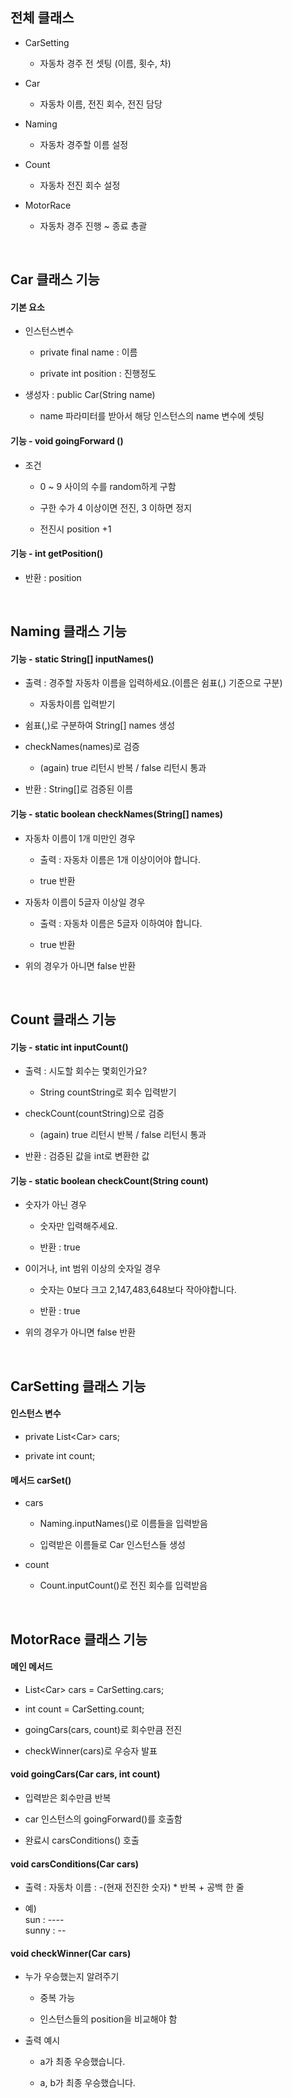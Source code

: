 ## 전체 클래스

- CarSetting

  - 자동차 경주 전 셋팅 (이름, 횟수, 차)

- Car

  - 자동차 이름, 전진 회수, 전진 담당

- Naming

  - 자동차 경주할 이름 설정

- Count

  - 자동차 전진 회수 설정

- MotorRace

  - 자동차 경주 진행 ~ 종료 총괄

<br>

## Car 클래스 기능

#### 기본 요소

- 인스턴스변수 

  - private final name : 이름
    
  - private int position : 진행정도

- 생성자 : public Car(String name)

  - name 파라미터를 받아서 해당 인스턴스의 name 변수에 셋팅
  
#### 기능 - void goingForward ()

- 조건

  - 0 ~ 9 사이의 수를 random하게 구함
  
  - 구한 수가 4 이상이면 전진, 3 이하면 정지

  - 전진시 position +1

#### 기능 - int getPosition()

- 반환 : position

<br>

## Naming 클래스 기능

#### 기능 - static String[] inputNames()

- 출력 : 경주할 자동차 이름을 입력하세요.(이름은 쉼표(,) 기준으로 구분)

  - 자동차이름 입력받기
  
- 쉼표(,)로 구분하여 String[] names 생성

- checkNames(names)로 검증

  - (again) true 리턴시 반복 / false 리턴시 통과

- 반환 : String[]로 검증된 이름

#### 기능 - static boolean checkNames(String[] names)

- 자동차 이름이 1개 미만인 경우

  - 출력 : 자동차 이름은 1개 이상이어야 합니다.
  
  - true 반환

- 자동차 이름이 5글자 이상일 경우 

  - 출력 : 자동차 이름은 5글자 이하여야 합니다.

  - true 반환
  
- 위의 경우가 아니면 false 반환

<br>

## Count 클래스 기능

#### 기능 - static int inputCount()

- 출력 : 시도할 회수는 몇회인가요?

  -  String countString로 회수 입력받기

- checkCount(countString)으로 검증

  - (again) true 리턴시 반복 / false 리턴시 통과

- 반환 : 검증된 값을 int로 변환한 값

#### 기능 - static boolean checkCount(String count)

- 숫자가 아닌 경우

  - 숫자만 입력해주세요.
  
  - 반환 : true
  
- 0이거나, int 범위 이상의 숫자일 경우

  - 숫자는 0보다 크고 2,147,483,648보다 작아야합니다.
  
  - 반환 : true
  
- 위의 경우가 아니면 false 반환
  
<br>

## CarSetting 클래스 기능

#### 인스턴스 변수

- private List\<Car> cars;

- private int count;

#### 메서드 carSet()

- cars

  - Naming.inputNames()로 이름들을 입력받음

  - 입력받은 이름들로 Car 인스턴스들 생성

- count

  - Count.inputCount()로 전진 회수를 입력받음

<br>

## MotorRace 클래스 기능

#### 메인 메서드

- List\<Car> cars = CarSetting.cars;

- int count = CarSetting.count;

- goingCars(cars, count)로 회수만큼 전진

- checkWinner(cars)로 우승자 발표

#### void goingCars(Car cars, int count)

- 입력받은 회수만큼 반복

- car 인스턴스의 goingForward()를 호출함

- 완료시 carsConditions() 호출

#### void carsConditions(Car cars)

- 출력 : 자동차 이름 : -(현재 전진한 숫자) * 반복 + 공백 한 줄

- 예)
  <br>sun : ----
  <br>sunny : --

#### void checkWinner(Car cars)

- 누가 우승했는지 알려주기

  - 중복 가능
  
  - 인스턴스들의 position을 비교해야 함
  
- 출력 예시

  - a가 최종 우승했습니다.
  
  - a, b가 최종 우승했습니다.